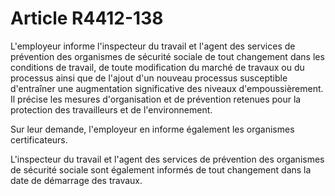 # Article R4412-138

L'employeur informe l'inspecteur du travail et l'agent des services de prévention des organismes de sécurité sociale de tout changement dans les conditions de travail, de toute modification du marché de travaux ou du processus ainsi que de l'ajout d'un nouveau processus susceptible d'entraîner une augmentation significative des niveaux d'empoussièrement. Il précise les mesures d'organisation et de prévention retenues pour la protection des travailleurs et de l'environnement. 

Sur leur demande, l'employeur en informe également les organismes certificateurs. 

L'inspecteur du travail et l'agent des services de prévention des organismes de sécurité sociale sont également informés de tout changement dans la date de démarrage des travaux.